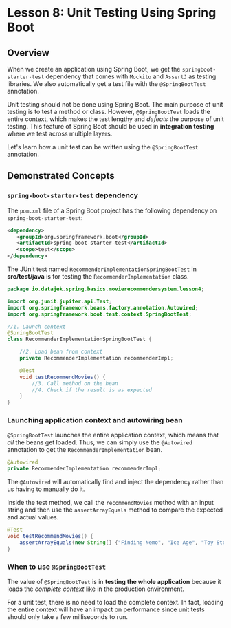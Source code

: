 # Lesson 8: Unit Testing Using Spring Boot

## Overview

When we create an application using Spring Boot, we get the `springboot-starter-test` dependency that comes with `Mockito` and `AssertJ` as testing libraries. We also automatically get a test file with the `@SpringBootTest` annotation.

Unit testing should not be done using Spring Boot. The main purpose of unit testing is to test a method or class. However, `@SpringBootTest` loads the entire context, which makes the test lengthy and _defeats_ the purpose of unit testing. This feature of Spring Boot should be used in __integration testing__ where we test across multiple layers.

Let's learn how a unit test can be written using the `@SpringBootTest` annotation.

## Demonstrated Concepts

### `spring-boot-starter-test` dependency

The `pom.xml` file of a Spring Boot project has the following dependency on `spring-boot-starter-test`:

```xml
<dependency>
   <groupId>org.springframework.boot</groupId>
   <artifactId>spring-boot-starter-test</artifactId>
   <scope>test</scope>
</dependency>
```

The JUnit test named `RecommenderImplementationSpringBootTest` in __src/test/java__ is for testing the `RecommenderImplementation` class.

```java
package io.datajek.spring.basics.movierecommendersystem.lesson4;

import org.junit.jupiter.api.Test;
import org.springframework.beans.factory.annotation.Autowired;
import org.springframework.boot.test.context.SpringBootTest;

//1. Launch context
@SpringBootTest
class RecommenderImplementationSpringBootTest {

    //2. Load bean from context
    private RecommenderImplementation recommenderImpl;

    @Test
    void testRecommendMovies() {
        //3. Call method on the bean
        //4. Check if the result is as expected
    }
}
```

### Launching application context and autowiring bean

`@SpringBootTest` launches the entire application context, which means that _all_ the beans get loaded. Thus, we can simply use the `@Autowired` annotation to get the `RecommenderImplementation` bean.

```java
@Autowired
private RecommenderImplementation recommenderImpl;
```

The `@Autowired` will automatically find and inject the dependency rather than us having to manually do it.

Inside the test method, we call the `recommendMovies` method with an input string and then use the `assertArrayEquals` method to compare the expected and actual values.

```java
@Test
void testRecommendMovies() {
    assertArrayEquals(new String[] {"Finding Nemo", "Ice Age", "Toy Story"}, recommenderImpl.recommendMovies("Finding Dory"));
}
```

### When to use `@SpringBootTest`

The value of `@SpringBootTest` is in __testing the whole application__ because it loads the _complete context_ like in the production environment. 

For a unit test, there is no need to load the complete context. In fact, loading the entire context will have an impact on performance since unit tests should only take a few milliseconds to run.
